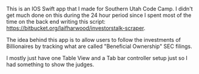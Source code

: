 This is an IOS Swift app that I made for Southern Utah Code Camp.  I didn't get much done on this during the 24 hour period since I spent most of the time on the back end writing this script: https://bitbucket.org/laifharwood/investorstalk-scraper.

The idea behind this app is to allow users to follow the investments of Billionaires by tracking what are called "Beneficial Ownership" SEC filings.

I mostly just have one Table View and a Tab bar controller setup just so I had something to show the judges. 